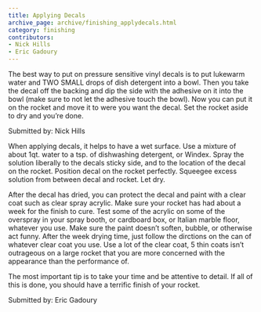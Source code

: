 ```yaml
---
title: Applying Decals
archive_page: archive/finishing_applydecals.html
category: finishing
contributors:
- Nick Hills
- Eric Gadoury
---
```

The best way to put on pressure sensitive vinyl decals is to put lukewarm water and TWO SMALL drops of dish detergent into a bowl. Then you take the decal off the backing and dip the side with the adhesive on it into the bowl (make sure to not let the adhesive touch the bowl). Now you can put it on the rocket and move it to were you want the decal. Set the rocket aside to dry and you’re done.

Submitted by: Nick Hills

When applying decals, it helps to have a wet surface. Use a mixture of about 1qt. water to a tsp. of dishwashing detergent, or Windex. Spray the solution liberally to the decals sticky side, and to the location of the decal on the rocket. Position decal on the rocket perfectly. Squeegee excess solution from between decal and rocket. Let dry.

After the decal has dried, you can protect the decal and paint with a clear coat such as clear spray acrylic. Make sure your rocket has had about a week for the finish to cure. Test some of the acrylic on some of the overspray in your spray booth, or cardboard box, or Italian marble floor, whatever you use. Make sure the paint doesn’t soften, bubble, or otherwise act funny. After the week drying time, just follow the dirctions on the can of whatever clear coat you use. Use a lot of the clear coat, 5 thin coats isn’t outrageous on a large rocket that you are more concerned with the appearance than the performance of.

The most important tip is to take your time and be attentive to detail. If all of this is done, you should have a terrific finish of your rocket.

Submitted by: Eric Gadoury

